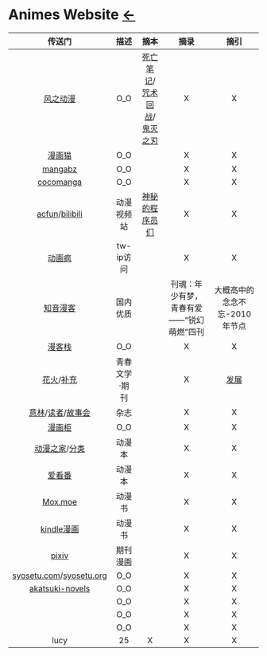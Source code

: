 <style type="text/css">
#content {margin-left: 10%;}
#content table {width:1200px;}
</style>
# Animes Website [←](../index.md)

| 传送门 | 描述 | 摘本 | 摘录 | 摘引 |
|:---:|:---:|:---:|:---:|:---:|
| [风之动漫](https://manhua.fffdm.com/) | O_O | [死亡笔记](https://manhua.fffdm.com/11/)/[咒术回战](https://www.manhuacat.com/manga/32670.html)/[鬼灭之刃](https://manhua.fffdm.com/153/) | X | X |
| [漫画猫](https://www.manhuacat.com/) | O_O | []() | X | X |
| [mangabz](https://www.mangabz.com/) | O_O | []() | X | X |
| [cocomanga](https://www.cocomanga.com/) | O_O | []() | X | X |
| [acfun](https://www.acfun.cn/)/[bilibili](https://www.bilibili.com) | 动漫视频站 | [神秘的程序员们](https://code2048.com/series/betacat/) | X | X |
| [动画疯](https://ani.gamer.com.tw/) | tw-ip访问 | []() | X | X |
| [知音漫客](https://m.zymk.cn/) | 国内优质 | []() | 刊魂：年少有梦，青春有爱——“锐幻萌燃”四刊 | 大概高中的念念不忘-2010年节点 |
| [漫客栈](https://www.mkzhan.com) | O_O | []() | X | X |
| [花火](https://www.zz-news.com/com/huahuo/)/[补充](https://mall.cnki.net/magazine/magalist/HUAH2020.htm) | 青春文学·期刊 | []() | X | [发展](https://www.zhihu.com/question/24907671) |
| [意林](https://www.yilinzazhi.com/)/[读者](https://www.dzwzzz.com/)/[故事会](https://www.92gushi.com/) | 杂志 | []() | X | X |
| [漫画柜](https://www.manhuagui.com/) | O_O | []() | X | X |
| [动漫之家](https://www.dmzj.com/)/[分类](http://manhua.dmzj.com/tags/category_search/0-0-0-all-0-1-0-1.shtml) | 动漫本 | []() | X | X |
| [爱看番](http://www.ikanfan.com/) | 动漫本 | []() | X | X |
| [Mox.moe](http://vol.moe/) | 动漫书 | []() | X | X |
| [kindle漫画](http://www.kindlecomic.net/) | 动漫书 | []() | X | X |
| [pixiv](https://www.pixiv.net/) | 期刊漫画 | []() | X | X |
| [syosetu.com](http://syosetu.com/)/[syosetu.org](https://syosetu.org/) | O_O | []() | X | X |
| [akatsuki-novels](https://www.akatsuki-novels.com/) | O_O | []() | X | X |
| []() | O_O | []() | X | X |
| []() | O_O | []() | X | X |
| []() | O_O | []() | X | X |
| lucy | 25 | X | X | X |

